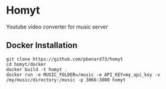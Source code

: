 # Homyt

Youtube video converter for music server

## Docker  Installation

```
git clone https://github.com/pbenard73/homyt
cd homyt/docker
docker build -t homyt .
docker run -e MUSIC_FOLDER=/music -e API_KEY=my_api_key -v /my/music/directory:/music -p 3066:3000 homyt
```